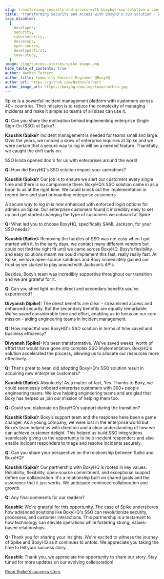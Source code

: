 ```yaml
---
slug: transforming-security-and-access-with-boxyhqs-sso-solution-a-conversation-with-the-spike-team
title: "Transforming Security and Access with BoxyHQ's SSO Solution - A Conversation with the Spike Team"
tags_disabled:
  [
    developer,
    security,
    cybersecurity,
    devsecops,
    open-source,
    developerfirst,
    case-study,
  ]
image: /img/success-stories/spike-image.png
hide_table_of_contents: true
author: Nathan Tarbert
author_title: Community Success Engineer @BoxyHQ
author_url: https://github.com/NathanTarbert
author_image_url: https://boxyhq.com/img/team/nathan.jpg
---
```


Spike is a powerful incident management platform with customers across 40+ countries. Their mission is to reduce the complexity of managing incidents and make it simple so teams of all sizes can use it.

**Q:** Can you share the motivation behind implementing enterprise Single Sign-On (SSO) at Spike?

**Kaushik (Spike):** Incident management is needed for teams small and large. Over the years, we noticed a skew of enterprise inquiries at Spike and we were certain that a secure way to log in will be a needed feature. Thankfully, we caught the drift early on.

SSO kinda opened doors for us with enterprises around the world

**Q:** How did BoxyHQ's SSO solution impact your operations?

**Kaushik (Spike):** Our job is to ensure we alert our customers every single time and there is no compromise there. BoxyHQ’s SSO solution came in as a boon to us at the right time. We could knock out the implementation in record time and start onboarding enterprise customers.

A secure way to log in is now enhanced with enforced login options for admins on Spike. Our enterprise customers found it incredibly easy to set up and get started changing the type of customers we onboard at Spike

**Q:** What led you to choose BoxyHQ, specifically SAML Jackson, for your SSO needs?

**Kaushik (Spike):** Removing the hurdles of SSO was not easy when I got started with it.
In the early days, we contact many different vendors but could not find the right fit until we came across BoxyHQ.
Boxy’s flexibility and easy solutions meant we could implement this fast, really really fast.
At Spike, we love open-source solutions and Boxy immediately gained our trust as we started to play around with Jackson’s APIs

Besides, Boxy’s team was incredibly supportive throughout our transition and we are grateful for it.

**Q**: Can you shed light on the direct and secondary benefits you've experienced?

**Divyansh (Spike):** The direct benefits are clear - streamlined access and enhanced security. But the secondary benefits are equally remarkable. We've saved considerable time and effort, enabling us to focus on our core mission - aiding engineering teams in incident management.

**Q:** How impactful was BoxyHQ's SSO solution in terms of time saved and business efficiency?

**Divyansh (Spike):** It's been transformative. We've saved weeks' worth of effort that would have gone into complex SSO implementation. BoxyHQ's solution accelerated the process, allowing us to allocate our resources more effectively.

**Q:** That's great to hear, did adopting BoxyHQ's SSO solution result in acquiring new enterprise customers?

**Kaushik (Spike):** Absolutely! As a matter of fact, Yes. Thanks to Boxy, we could seamlessly onboard enterprise customers with 300+ people engineering teams. We love helping engineering teams and are glad that Boxy has helped us join our mission of helping them too.

**Q:** Could you elaborate on BoxyHQ's support during the transition?

**Kaushik (Spike):** Boxy’s support team and the response have been a game changer. As a young company, we were lost in the enterprise world but Boxy’s team helped us with direction and a clear understanding of how we can achieve customer delight. This helped us build SSO integrations seamlessly giving us the opportunity to help incident responders and also enable incident responders to triage and resolve incidents securely.

**Q:** Can you share your perspective on the relationship between Spike and BoxyHQ?

**Kaushik (Spike):** Our partnership with BoxyHQ is rooted in key values. Reliability, flexibility, open-source commitment, and exceptional support define our collaboration. It's a relationship built on shared goals and the assurance that it just works. We anticipate continued collaboration and growth.

**Q:** Any final comments for our readers?

**Kaushik:** We're grateful for this opportunity. The case of Spike underscores how advanced solutions like BoxyHQ's SSO can revolutionize security, processes, and customer interactions. This partnership is a testament to how technology can elevate operations while fostering strong, values-based relationships.

**Q:** Thank you for sharing your insights. We're excited to witness the journey of Spike and BoxyHQ as it continues to unfold. We appreciate you taking the time to tell your success story.

**Kaushik:** Thank you, we appreciate the opportunity to share our story. Stay tuned for more updates on our evolving collaboration!

<div style={{ textAlign: "center" }}>
  <a href="/success-stories/spike-boosts-time-to-market-and-enterprise-security-with-boxyhqs-sso-solution" class="button button--primary button--outline">Read Spike's success story</a>
</div>
